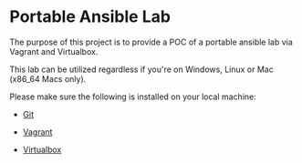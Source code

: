 # Portable Ansible Lab

The purpose of this project is to provide a POC of a portable ansible lab via Vagrant and Virtualbox.

This lab can be utilized regardless if you're on Windows, Linux or Mac (x86_64 Macs only).

Please make sure the following is installed on your local machine:

- [Git](https://git-scm.com/downloads)

- [Vagrant](https://www.vagrantup.com/downloads)

- [Virtualbox](https://www.virtualbox.org/wiki/Downloads)





